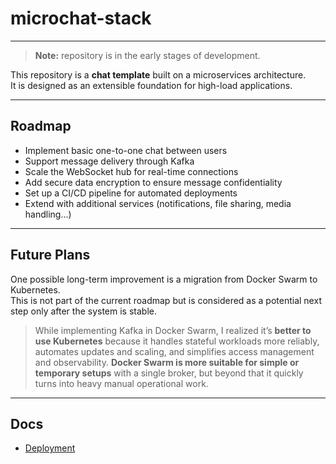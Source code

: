 # microchat-stack

---

> **Note:** repository is in the early stages of development.

This repository is a **chat template** built on a microservices architecture.  
It is designed as an extensible foundation for high-load applications.

---

## Roadmap

* Implement basic one-to-one chat between users
* Support message delivery through Kafka
* Scale the WebSocket hub for real-time connections
* Add secure data encryption to ensure message confidentiality
* Set up a CI/CD pipeline for automated deployments
* Extend with additional services (notifications, file sharing, media handling...)

---

## Future Plans
One possible long-term improvement is a migration from Docker Swarm to Kubernetes.  
This is not part of the current roadmap but is considered as a potential next step only after the system is stable.

> While implementing Kafka in Docker Swarm, I realized it’s **better to use Kubernetes** because it handles stateful workloads more reliably, automates updates and scaling, and simplifies access management and observability.
> **Docker Swarm is more suitable for simple or temporary setups** with a single broker, but beyond that it quickly turns into heavy manual operational work.

---

## Docs
* [Deployment](docs/deployment.md)
